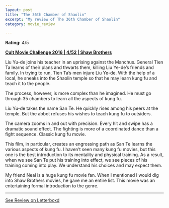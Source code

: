 ```yaml
---
layout: post
title: "The 36th Chamber of Shaolin"
excerpt: "My review of The 36th Chamber of Shaolin"
category: movie_review

---
```


**Rating:** 4/5

<b><a href="https://boxd.it/q7ygw/detail">Cult Movie Challenge 2016 | 4/52 | Shaw Brothers</a></b>

Liu Yu-de joins his teacher in an uprising against the Manchus. General Tien Ta learns of their plans and thwarts them, killing Liu Ye-de’s friends and family. In trying to run, Tien Ta’s men injure Liu Ye-de. With the help of a local, he sneaks into the Shaolin temple so that he may learn kung fu and teach it to the people.

The process, however, is more complex than he imagined. He must go through 35 chambers to learn all the aspects of kung fu.

Liu Yu-de takes the name San Te. He quickly rises among his peers at the temple. But the abbot refuses his wishes to teach kung fu to outsiders.

The camera zooms in and out with precision. Every hit and swipe has a dramatic sound effect. The fighting is more of a coordinated dance than a fight sequence. Classic kung fu movie.

This film, in particular, creates an engrossing path as San Te learns the various aspects of kung fu. I haven’t seen many kung fu movies, but this one is the best introduction to its mentality and physical training. As a result, when we see San Te put his training into effect, we see pieces of his training coming into play. We understand his choices and may expect them.

My friend Neal is a huge kung fu movie fan. When I mentioned I would dig into Shaw Brothers movies, he gave me an entire list. This movie was an entertaining formal introduction to the genre.

<hr>

[See Review on Letterboxd](https://boxd.it/5whbvr)
